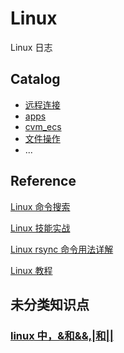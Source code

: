 # Linux

Linux 日志

## Catalog

- [远程连接](https://github.com/tangzhenming/Linux/tree/main/remote_connection)
- [apps](https://github.com/tangzhenming/Linux/tree/main/apps)
- [cvm_ecs](https://github.com/tangzhenming/Linux/tree/main/cvm_ecs)
- [文件操作](https://github.com/tangzhenming/Linux/tree/main/file_operation)
- ...

## Reference

[Linux 命令搜索](https://wangchujiang.com/linux-command/)

[Linux 技能实战](https://q.shanyue.tech/command/)

[Linux rsync 命令用法详解](http://c.biancheng.net/view/6121.html)

[Linux 教程](https://www.runoob.com/linux/linux-tutorial.html)

## 未分类知识点

### [linux 中，&和&&,|和||](https://blog.csdn.net/ccoran/article/details/84727034)
